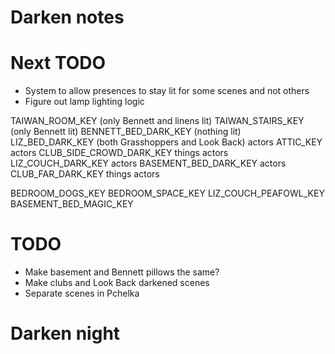 # Darken notes

# Next TODO
* System to allow presences to stay lit for some scenes and not others
* Figure out lamp lighting logic

TAIWAN_ROOM_KEY (only Bennett and linens lit)
TAIWAN_STAIRS_KEY (only Bennett lit)
BENNETT_BED_DARK_KEY (nothing lit)
LIZ_BED_DARK_KEY (both Grasshoppers and Look Back)
    actors
ATTIC_KEY
    actors
CLUB_SIDE_CROWD_DARK_KEY
    things
    actors
LIZ_COUCH_DARK_KEY
    actors
BASEMENT_BED_DARK_KEY
    actors
CLUB_FAR_DARK_KEY
    things
    actors

BEDROOM_DOGS_KEY
BEDROOM_SPACE_KEY
LIZ_COUCH_PEAFOWL_KEY
BASEMENT_BED_MAGIC_KEY

# TODO
* Make basement and Bennett pillows the same?
* Make clubs and Look Back darkened scenes
* Separate scenes in Pchelka

# Darken night
